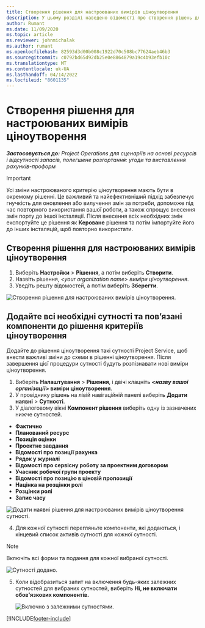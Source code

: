 ```yaml
---
title: Створення рішення для настроюваних вимірів ціноутворення
description: У цьому розділі наведено відомості про створення рішень для настроювань вимірів ціноутворення.
author: Rumant
ms.date: 11/09/2020
ms.topic: article
ms.reviewer: johnmichalak
ms.author: rumant
ms.openlocfilehash: 82593d3d00b008c1922d70c508bc77624aeb46b3
ms.sourcegitcommit: c0792bd65d92db25e0e8864879a19c4b93efb10c
ms.translationtype: MT
ms.contentlocale: uk-UA
ms.lasthandoff: 04/14/2022
ms.locfileid: "8601135"
---
```

# <a name="create-a-solution-for-custom-pricing-dimensions"></a>Створення рішення для настроюваних вимірів ціноутворення

 _**Застосовується до:** Project Operations для сценаріїв на основі ресурсів і відсутності запасів, полегшене розгортання: угоди та виставлення рахунків-проформ_ 

>[!IMPORTANT]
>Усі зміни настроюваного критерію ціноутворення мають бути в окремому рішенні. Це важливий та найефективніший підхід забезпечує гнучкість для оновлення або вилучення змін за потреби, допоможе під час повторного використання вашої роботи, а також спрощує внесення змін порту до іншої інсталяції. Після внесення всіх необхідних змін експортуйте це рішення як **Кероване** рішення та потім імпортуйте його до інших інсталяцій, щоб повторно використати.

## <a name="create-a-solution-for-custom-pricing-dimensions"></a>Створення рішення для настроюваних вимірів ціноутворення

1.  Виберіть **Настройки** > **Рішення**, а потім виберіть **Створити**.
2.  Назвіть рішення, *\<your organization name\> виміри ціноутворення*.
3. Уведіть решту відомостей, а потім виберіть **Зберегти**.

  ![Створення рішення для настроюваних вимірів ціноутворення.](./media/Creation-of-custom-pricing-dimension-solution.png)
 
## <a name="add-all-required-entities-and-related-components-to-the-pricing-dimension-solution"></a>Додайте всі необхідні сутності та пов’язані компоненти до рішення критеріїв ціноутворення

Додайте до рішення ціноутворення такі сутності Project Service, щоб внести важливі зміни до схеми в рішенні ціноутворення. Після завершення цієї процедури сутності будуть розпізнавати нові виміри ціноутворення.

1.  Виберіть **Налаштування** > **Рішення**, і двічі клацніть **<*назву вашої організації*> виміри ціноутворення**.
2.  У провіднику рішень на лівій навігаційній панелі виберіть **Додати наявні** > **Сутності**.
3.  У діалоговому вікні **Компонент рішення** виберіть одну із зазначених нижче сутностей.
 
   - **Фактично**
   - **Планований ресурс**
   - **Позиція оцінки**
   - **Проектне завдання**
   - **Відомості про позиції рахунка**
   - **Рядок у журналі**
   - **Відомості про сервісну роботу за проектним договором**
   - **Учасник робочої групи проекту**
   - **Відомості про позицію в ціновій пропозиції**
   - **Націнка на розцінки ролі**
   - **Розцінки ролі**
   - **Запис часу**
 
   ![Додати наявні рішення для настроюваних вимірів ціноутворення сутності.](./media/Existing-entities-to-PD-solution.png)
 
 4. Для кожної сутності перегляньте компоненти, які додаються, і кінцевий список активів сутності для кожної сутності. 

   >[!NOTE]
   > Включіть всі форми та подання для кожної вибраної сутності.

  ![Сутності додано.](./media/solution-component-selection.png)


5.  Коли відобразиться запит на включення будь-яких залежних сутностей для вибраних сутностей, виберіть **Ні, не включати обов'язкових компонентів.**

    ![Включно з залежними сутностями.](./media/Do-not-include-required.png)


[!INCLUDE[footer-include](../includes/footer-banner.md)]